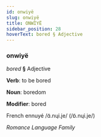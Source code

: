 ```yaml
---
id: onwiyë
slug: onwiyë
title: ONWİYË
sidebar_position: 28
hoverText: bored § Adjective
---
```


### onwiyë

*bored* **§** Adjective

**Verb**: to be bored

**Noun**: boredom

**Modifier**: bored

French ennuyé /ɑ̃.nɥi.je/ (/ɒ̃.nɥi.je/)

*Romance Language Family*